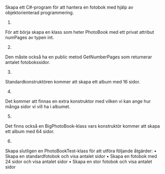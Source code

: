 ﻿Skapa ett C#-program för att hantera en fotobok med hjälp av objektorienterad programmering.

1.
För att börja skapa en klass som heter PhotoBook med ett privat attribut numPages av typen int.

2.
Den måste också ha en public metod GetNumberPages som returnerar antalet fotobokssidor.

3.
Standardkonstruktören kommer att skapa ett album med 16 sidor. 

4.
Det kommer att finnas en extra
konstruktor med vilken vi kan ange hur många sidor vi vill ha i albumet.

5.
Det finns också en BigPhotoBook-klass vars konstruktör kommer att skapa ett album med 64 sidor.

6.
Skapa slutligen en PhotoBookTest-klass för att utföra följande åtgärder:
• Skapa en standardfotobok och visa antalet sidor
• Skapa en fotobok med 24 sidor och visa antalet sidor
• Skapa en stor fotobok och visa antalet sidor